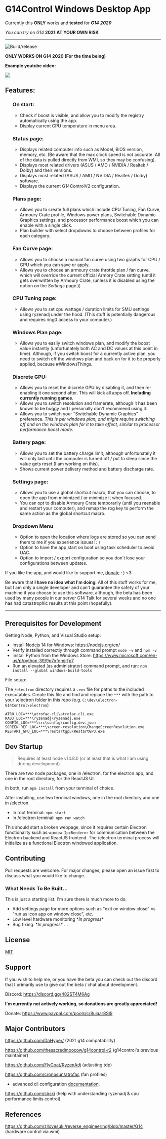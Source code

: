 <!-- @format -->

# G14Control Windows Desktop App
</ul>

Currently this **ONLY** works and **tested** for ***G14*** **_2020_**

*You can try on G14* **2021** **AT YOUR OWN RISK**

---

![Build/release](https://github.com/aredden/electron-G14Control/workflows/Build/release/badge.svg)

**ONLY WORKS ON G14 2020 (For the time being)**

**Example youtube video:**

[![](https://img.youtube.com/vi/4RbYqslijug/0.jpg)](http://www.youtube.com/watch?v=4RbYqslijug 'Click to play on Youtube.com')

## Features:

<ul>

### On start:

- Check if boost is visible, and allow you to modify the registry automatically using the app.
- Display current CPU temperature in menu area.

### **Status page:**

- Displays related computer info such as Model, BIOS version, memory, etc. (Be aware that the max clock speed is not accurate. All of the data is pulled directly from WMI, so they may be confusing).
- Displays most related drivers (ASUS / AMD / NVIDIA / Realtek / Dolby) and their versions.
- Displays most related (ASUS / AMD / NVIDIA / Realtek / Dolby) software.
- Displays the current G14ControlV2 configuration.

### **Plans page:**

- Allows you to create full plans which include CPU Tuning, Fan Curve, Armoury Crate profile, Windows power plans, Switchable Dynamic Graphics settings, and processor performance boost which you can enable with a single click.
- Plan builder with select dropdowns to choose between profiles for each category.

### **Fan Curve page:**

- Allows you to choose a manual fan curve using two graphs for CPU / GPU which you can save or apply.
- Allows you to choose an armoury crate throttle plan / fan curve, which will override the current official Armory Crate setting (until it gets overwritten by Armoury Crate, (unless it is disabled using the option on the _Settings_ page.))

### **CPU Tuning page:**

- Allows you to set cpu wattage / duration limits for SMU settings using ryzenadj under the hood. (This stuff is potentially dangerous and requires ring0 access to your computer.)

### **Windows Plan page:**

- Allows you to easily switch windows plan, and modify the boost value instantly (unfortunately both AC and DC values at this point in time). Although, if you switch boost for a currently active plan, you need to switch off the windows plan and back on for it to be properly applied, because #WindowsThings.

### **Discrete GPU:**

- Allows you to reset the discrete GPU by disabling it, and then re-enabling it one second after. This will kick all apps off, **Including currently running games**.
- Allows you to switch resolution and framerate, although it has been known to be buggy and I personally don't recommend using it.
- Allows you to switch your "Switchable Dynamic Graphics" preference. _This is per windows plan, and might require switching off and on the windows plan for it to take effect, similar to processor performance boost mode._

### **Battery page:**

- Allows you to set the battery charge limit, although unfortunately it will only last until the computer is turned off / put to sleep since the value gets reset (I am working on this).
- Shows current power delivery method and battery discharge rate.

### **Settings page:**

- Allows you to use a global shortcut macro, that you can choose, to open the app from minimized / or minimize it when focused.
- You can opt to disable Armoury Crate temporarily (until you reenable and restart your computer), and remap the rog key to perform the same action as the global shortcut macro.

### **Dropdown Menu**

- Option to open the location where logs are stored so you can send them to me if you experience issues! : )
- Option to have the app start on boot using task scheduler to avoid UAC.
- Option to import / export configuration so you don't lose your configurations between updates.
</ul>

If you like the app, and would like to support me, [donate](https://www.paypal.com/pools/c/8uiaar8Sl9) : ) <3

Be aware that **I have no idea what I'm doing**. All of this stuff works for me, but I am only a single developer and can't guarantee the safety of your machine if you choose to use this software, although, the beta has been used by many people in our server G14 Talk for several weeks and no one has had catastrophic results at this point (hopefully).

---

## Prerequisites for Development

Getting Node, Python, and Visual Studio setup:

- Install Nodejs 14 for Windows: https://nodejs.org/en/
- Verify installed correctly through command prompt `node -v` and `npm -v`
- Install Python from the Windows Store: https://www.microsoft.com/en-us/p/python-39/9p7qfqmjrfp7
- Run an elevated (as administrator) command prompt, and run: `npm install --global windows-build-tools`

File setup:

The `/electron` directory requires a `.env` file for paths to the included executables. Create this file and find and replace the `***` with the path to your \electron folder in this repo (e.g. `C:\dev\electron-G14Control\electron`)

```
ATRO_LOC=***\atrofac-cli\atrofac-cli.exe
RADJ_LOC=***\ryzenadj\ryzenadj.exe
CONFIG_LOC=***\src\config\config.dev.json
SCREEN_REF_LOC=***\screen-resolution\ChangeScreenResolution.exe
RESTART_GPU_LOC=***\restartgpu\RestartGPU.exe
```

## Dev Startup

> Requires at least node v14.8.0 (or at least that is what I am using during development)

There are two node packages, one in /electron, for the electron app, and one in the root directory, for the ReactJS UI.

In both, run `npm install` from your terminal of choice.

After installing, use two terminal windows, one in the root directory and one in /electron.

- In root terminal: `npm start`
- In /electron terminal: `npm run watch`

This should start a broken webpage, since it requires certain Electron functionality such as `window.IpcRenderer` for communication between the Electron backend and ReactJS frontend. The /electron terminal process will initialize as a functional Electron windowed application.

## Contributing

Pull requests are welcome. For major changes, please open an issue first to discuss what you would like to change.

### What Needs To Be Built...

This is just a starting list. I'm sure there is much more to do.

- Add settings page for more options such as "exit on window close" vs "run as icon app on window close", etc.
- Low level hardware monitoring \*_In progress_\*
- Bug fixing. \*_In progress_\*
  ...

## License

[MIT](https://github.com/aredden/electron-G14Control/blob/main/LICENSE)

## Support

If you wish to help me, or you have the beta you can check out the discord that I primarily use to give out the beta / chat about development.

Discord: https://discord.gg/482ST4M6Ag

**I'm currently not actively working, so donations are greatly appreciated!**

Donate: https://www.paypal.com/pools/c/8uiaar8Sl9

## Major Contributors

https://github.com/DaHyper/ (2021 g14 compatability)

https://github.com/thesacredmoocow/g14control-r2 (g14control's previous maintainer)

https://github.com/FlyGoat/RyzenAdj (adjusting tdp)

https://github.com/cronosun/atrofac (fan profiles)

- advanced cli configuration [documentation](https://github.com/cronosun/atrofac/blob/master/ADVANCED.md).

https://github.com/sbski (help with understanding ryzenadj & cpu performance limits control)

## References

https://github.com/zllovesuki/reverse_engineering/blob/master/G14 (hardware control via wmi)
